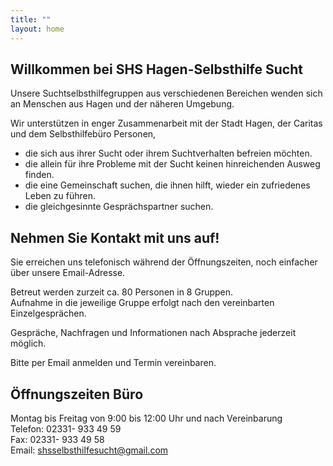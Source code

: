 ```yaml
---
title: ""
layout: home
---  
```


## Willkommen bei SHS Hagen-Selbsthilfe Sucht

Unsere Suchtselbsthilfegruppen aus verschiedenen Bereichen wenden sich an Menschen aus Hagen und der näheren Umgebung.  

Wir unterstützen in enger Zusammenarbeit mit der Stadt Hagen, der Caritas und dem Selbsthilfebüro Personen,  
- die sich aus ihrer Sucht oder ihrem Suchtverhalten befreien möchten.  
- die allein für ihre Probleme mit der Sucht keinen hinreichenden Ausweg finden.
- die eine Gemeinschaft suchen, die ihnen hilft, wieder ein zufriedenes Leben zu führen.  
- die gleichgesinnte Gesprächspartner suchen.  

## Nehmen Sie Kontakt mit uns auf!

Sie erreichen uns telefonisch während der Öffnungszeiten, noch einfacher über unsere Email-Adresse.  

Betreut werden zurzeit ca. 80 Personen in 8 Gruppen.  
Aufnahme in die jeweilige Gruppe erfolgt nach den vereinbarten Einzelgesprächen.  

Gespräche, Nachfragen und Informationen nach Absprache jederzeit möglich.  

Bitte per Email anmelden und Termin vereinbaren.  

## Öffnungszeiten Büro 

Montag bis Freitag von 9:00 bis 12:00 Uhr und nach Vereinbarung  
Telefon: 02331- 933 49 59  
Fax: 02331- 933 49 58  
Email: shsselbsthilfesucht@gmail.com  

